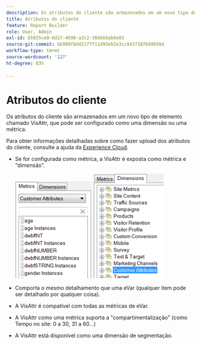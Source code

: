 ```yaml
---
description: Os atributos do cliente são armazenados em um novo tipo de elemento chamado VisAttr, que pode ser configurado como uma dimensão ou uma métrica.
title: Atributos do cliente
feature: Report Builder
role: User, Admin
exl-id: b5855ce0-6d17-4690-a2c2-366b66ab8e83
source-git-commit: bb908f8dd21f7f11d93eb2e3cc843f107b99950d
workflow-type: tm+mt
source-wordcount: '127'
ht-degree: 83%

---
```


# Atributos do cliente

Os atributos do cliente são armazenados em um novo tipo de elemento chamado VisAttr, que pode ser configurado como uma dimensão ou uma métrica.

Para obter informações detalhadas sobre como fazer upload dos atributos do cliente, consulte a ajuda da [Experience Cloud](https://experienceleague.adobe.com/docs/core-services/interface/customer-attributes/attributes.html?lang=pt-BR).

* Se for configurada como métrica, a VisAttr é exposta como métrica e &quot;dimensão&quot;.

  ![Captura de tela mostrando a métrica e os atributos do cliente da dimensão.](assets/ca_metrics.png) ![](assets/ca_dimension.png)

* Comporta o mesmo detalhamento que uma eVar (qualquer item pode ser detalhado por qualquer coisa).
* A VisAttr é compatível com todas as métricas de eVar.
* A VisAttr como uma métrica suporta a &quot;compartimentalização&quot; (como Tempo no site: 0 a 30, 31 a 60…)
* A VisAttr está disponível como uma dimensão de segmentação.
